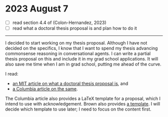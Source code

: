 # 2023 August 7

- [ ] read section 4.4 of (Colon-Hernandez, 2023)
- [ ] read what a doctoral thesis proposal is and plan how to do it

---

I decided to start working on my thesis proposal.
Although I have not decided on the specifics, I know that I want to spend my thesis advancing commonsense reasoning in conversational agents.
I can write a partial thesis proposal on this and include it in my grad school applications.
It will also save me time when I am in grad school, putting me ahead of the curve.

I read:
- [an MIT article on what a doctoral thesis proposal is](https://www.media.mit.edu/posts/phd-dissertation-proposal/), and
- [a Columbia article on the same](https://www.cs.columbia.edu/education/phd/requirements/proposal/).

The Columbia article also provides a LaTeX template for a proposal, which I intend to use with acknowledgement.
Brown also provides [a template](https://cs.brown.edu/degrees/doctoral/proposal/brownthesis.cls).
I will decide which template to use later; I need to focus on the content first.
